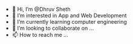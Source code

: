 - 👋 Hi, I’m @Dhruv Sheth
- 👀 I’m interested in App and Web Development
- 🌱 I’m currently learning computer engineering 
- 💞️ I’m looking to collaborate on ...
- 📫 How to reach me ...

<!---
D-200021/D-200021 is a ✨ special ✨ repository because its `README.md` (this file) appears on your GitHub profile.
You can click the Preview link to take a look at your changes.
--->
